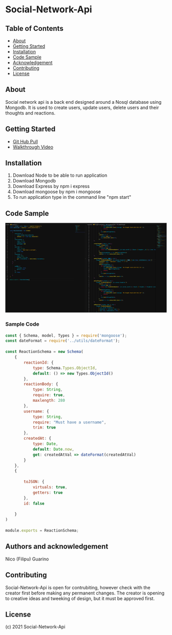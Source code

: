 # Social-Network-Api

## Table of Contents

- [About](#about)
- [Getting Started](#getting-started)
- [Installation](#installation)
- [Code Sample](#code-sample)
- [Acknowledgement](#acknowledgement)
- [Contributing](#contributing)
- [License](#license)

## About <a name = "about"></a>

Social network api is a back end designed around a Nosql database using Mongodb. It is used to create users, update users, delete users and their thoughts and reactions.

## Getting Started <a name = "getting-started"></a>

* [Git Hub Pull](https://github.com/nicoguarino/social-network-api.git)
* [Walkthrough Video](https://watch.screencastify.com/v/Kg1tEM1DLzz1vSjNdU1v)

## Installation <a name = "installation"></a>

1. Download Node to be able to run application
2. Download Mongodb
3. Download Express by npm i express
4. Download mongoose by npm i mongoose
5. To run application type in the command line "npm start"

## Code Sample <a name = "code-sample"></a>

![Sample Code](https://github.com/nicoguarino/social-network-api/blob/main/images/code_sample.PNG?raw=true "Sample Code")

### Sample Code
```JavaScript Sample
const { Schema, model, Types } = require('mongoose');
const dateFormat = require('../utils/dateFormat');

const ReactionSchema = new Schema(
    {
        reactionId: {
            type: Schema.Types.ObjectId,
            default: () => new Types.ObjectId()
        },
        reactionBody: {
            type: String,
            require: true,
            maxlength: 280
        },
        username: {
            type: String,
            require: "Must have a username",
            trim: true
        },
        createdAt: {
            type: Date,
            default: Date.now,
            get: createdAtVal => dateFormat(createdAtVal)
        }
    },
    {

        toJSON: {
            virtuals: true,
            getters: true
        },
        id: false

    }
)

module.exports = ReactionSchema;
```

## Authors and acknowledgement <a name = "acknowledgement"></a>

Nico (Filipu) Guarino

## Contributing <a name = "contributing"></a>

Social-Network-Api is open for contrubiting, however check with the creator first before making any permanent changes. The creator is opening to creative ideas and tweeking of design, but it must be approved first.

## License <a name = "license">

(c) 2021 Social-Network-Api